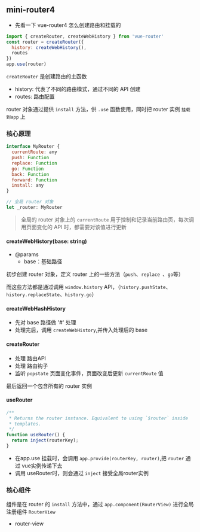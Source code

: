 ## mini-router4

- 先看一下 vue-router4 怎么创建路由和挂载的

```js
import { createRouter, createWebHistory } from 'vue-router'
const router = createRouter({
  history: createWebHistory(),
  routes
})
app.use(router)
```

`createRouter` 是创建路由的主函数

- history: 代表了不同的路由模式，通过不同的 API 创建
- routes: 路由配置


router 对象通过提供 `install` 方法，供 `.use` 函数使用，同时把 router 实例 `挂载到app` 上


### 核心原理

```js
interface MyRouter {
  currentRoute: any
  push: Function
  replace: Function
  go: Function
  back: Function
  forward: Function
  install: any
}

// 全局 router 对象
let _router: MyRouter
```

> 全局的 router 对象上的 `currentRoute` 用于控制和记录当前路由页，每次调用页面变化的 API 时，都需要对该值进行更新

#### createWebHistory(base: string)

- @params
  - base：基础路径

初步创建 router 对象，定义 router 上的一些方法（`push`、`replace `、`go`等）

而这些方法都是通过调用 `window.history` API，（`history.pushState`、`history.replaceState`、`history.go`）


#### createWebHashHistory

- 先对 base 路径做 '#' 处理
- 处理完后，调用 `createWebHistory`,并传入处理后的 base


#### createRouter

- 处理 路由API
- 处理 路由钩子
- 监听 `popstate` 页面变化事件，页面改变后更新 `currentRoute` 值

最后返回一个包含所有的 router 实例

#### useRouter

```js
/**
 * Returns the router instance. Equivalent to using `$router` inside
 * templates.
 */
function useRouter() {
  return inject(routerKey);
}
```

- 在app.use 挂载时，会调用 `app.provide(routerKey, router)`,把 `router` 通过 vue实例传递下去
- 调用 useRouter时，则会通过 `inject` 接受全局router实例

### 核心组件

组件是在 router 的 `install` 方法中，通过 `app.component(RouterView)` 进行全局注册组件 `RouterView`

- router-view
